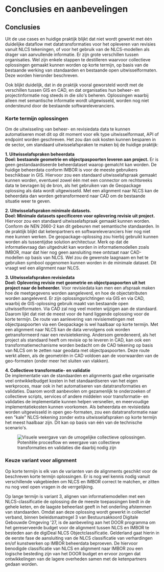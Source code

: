 # Conclusies en aanbevelingen

## Conclusies
Uit de use cases en huidige praktijk blijkt dat niet wordt gewerkt met één duidelijke dataflow met datatransformaties voor het opleveren van revisies vanuit NLCS tekeningen, of voor het gebruik van de NLCS-modellen als drager van aanvullende informatie. Er zijn grote verschillen tussen organisaties. Wel zijn enkele stappen te destilleren waarvoor collectieve oplossingen gemaakt kunnen worden op korte termijn, op basis van de bestaande werking van standaarden en bestaande open uitwisselformaten. Deze worden hieronder beschreven.

Ook blijkt duidelijk, dat in de praktijk vooral geworsteld wordt met de verschillen tussen GIS en CAD, en dat organisaties hun beheer- en projectinformatie nog steeds in die silo's beheren. Oplossingen waarbij alleen met semantische informatie wordt uitgewisseld, worden nog niet ondersteund door de bestaande softwareleveranciers. 


### Korte termijn oplossingen

Om de uitwisseling van beheer- en revisiedata data te kunnen automatiseren moet dit op dit moment voor elk type uitwisselformaat, API of endpoint worden geschreven. Het zou dan ook kosten kunnen besparen in de sector, om standaard uitwisselafspraken te maken bij de huidige praktijk: 

**1. Uitwisselafspraken beheerdata**<br>
**Doel: bestaande geometrie en objectpaspoorten leveren aan project.**
Er is geen gestandaardiseerde beheerdataset waarop gematcht kan worden. De huidige beheerdata conform IMBOR is voor de meeste gebruikers beschikbaar in GIS. Hiervoor zou een standaard uitwisselafspraak gemaakt kunnen worden, eventueel zowel één met een connector om rechtsreeks data te bevragen bij de bron, als het gebruiken van de Geopackage oplossing als data wordt uitgewisseld. Met een alignment naar NLCS kan de beheerdata dan worden getransformeerd naar CAD om de bestaande situatie weer te geven. 

**2. Uitwisselafspraken minimale datasets.**<br>
**Doel: Minimale datasets specificeren voor oplevering revisie uit project.**
Hiervoor zou een standaard uitwisselafspraak gemaakt kunnen worden. Conform de NEN 2660-2 kan dit gebeuren met semantische standaarden. In de praktijk blijkt dat ketenpartners en softwareleveranciers hier nog niet mee kunnen werken. De geopackage-oplossing zou hierbij gebruikt kunnen worden als tussentijdse solution architectuur.
Merk op dat de informatievraag dan uitgedrukt kan worden in informatiemodellen zoals IMBOR, maar dat hier nog geen aansluiting mee ontstaat naar CAD-modellen op basis van NLCS. Wel zou de gewenste laagnaam en het te gebruiken symbool opgenomen kunnen worden in de minimale dataset. Dit vraagt wel een alignment naar NLCS.

**3. Uitwisselafspraken revisiedata**<br>
**Doel: Oplevering revisie met geometrie en objectpaspoorten uit het project naar de beheerder.**
Voor revisiedata kan men een afspraak maken hoe de meetgegevens worden aangeleverd, en hoe de objectatributen worden aangeleverd. Er zijn oplossingsrichtingen via GIS en via CAD, waarbij de GIS-oplossing gebruik maakt van bestaande open uitwisselformaten. Via CAD zal nog veel moeten wijzigen aan de standaard. Daarom lijkt dat niet de meest voor de hand liggende oplossing voor de korte termijn. De route van aanlevering van revisiemetingen met objectpaspoorten via een Geopackage is wel haalbaar op korte termijn. Met een alignment naar NLCS kan de data vervolgens ook worden getransformeerd naar een revisietekening. 
Andersom geredeneerd, als het project als standaard heeft om revisie op te leveren in CAD, kan ook een transformatiemechanisme worden bedacht om de CAD tekening op basis van NLCS om te zetten naar geodata met objectpaspoorten. Deze route werkt alleen, als de geometriën in CAD voldoen aan de voorwaarden van de geo-formaten (onder meer het sluiten van vlakken). 

**4. Collectieve transformatie- en validatie**<br>
De implementatie van de standaarden en alignments gaat elke organisatie veel ontwikkelbudget kosten in het standaardiseren van het eigen werkproces, maar ook in het automatiseren van datatransformaties en validaties. Daarom wordt aanbevolen om gezamenlijk te onderzoeken of collectieve scripts, services of andere middelen voor transformatie- en validaties de implementatie kunnen helpen versnellen, en meervoudige implementatiekosten kunnen voorkomen. 
Als beheerdata en revisiedata worden uitgewisseld in open geo-formaten, zou een datatransformatie naar een "kale" NLCS-tekening zonder extra uitwisselafspraken op korte termijn het meest haalbaar zijn. Dit kan op basis van één van de technische scenario's.

<figure><img src="../images/collectieveoplossingen.jpg" alt="Visuele weergave van de umogelijke collectieve oplossingen.">
<figcaption>Potenitële procesflow en weergave van collectieve transformaties en validaties die daarbij nodig zijn</figcaption>
</figure>

### Keuze variant voor alignment
Op korte termijn is elk van de varianten van de alignments geschikt voor de beschreven korte termijn oplossingen. Er is nog wel kennis nodig vanuit verschillende vakgebieden om NLCS en IMBOR correct te matchen, er zitten nu nog veel open vragen in de verrgelijking.

Op lange termijn is variant 3, alignen van informatiemodellen met een NLCS-classificatie de oplossing die de meeste toepassingen biedt in de gehele keten, en de laagste beheerlast geeft in het onderling afstemmen van standaarden. Omdat aan deze oplossing wordt gewerkt in collectief verband, binnen beleidsmaatregel 3 van Bestuursakkoord Digitale Gebouwde Omgeving '27, is de aanbeveling aan het DOOR programma om het gereserveerde budget voor de alignment tussen NLCS en IMBOR te besteden aan de digiDeal NLCS Objectclassificatie. Gelderland gaat hierin in de eerste fase de aansluiting van de NLCS classificatie van verhardingen en/of kunstwerken op IMBOR beheerdata beproeven. De hiervoor benodigde classificatie van NLCS en alignment naar IMBOR zou een logische besteding zijn van het DOOR budget en ervoor zorgen dat ontwikkelingen van de lagere overheden samen met de ketenpartners gedaan worden.  

